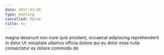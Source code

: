 ```yaml
---
date: 2017-03-08
type: meeting
cancelled: false
title: eu
---
```

magna deserunt non irure quis proident, occaecat adipiscing reprehenderit in dolor Ut voluptate ullamco officia dolore qui eu dolor esse nulla consectetur ex dolore commodo do